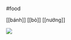 #food 




[[bánh]] [[bò]] [[nướng]]



![](https://takestwoeggs.com/wp-content/uploads/2022/06/Banh-Bo-Nuong-Vietnamese-Honeycomb-Cake-Takestwoeggs-Final-Photography-3.jpg)

